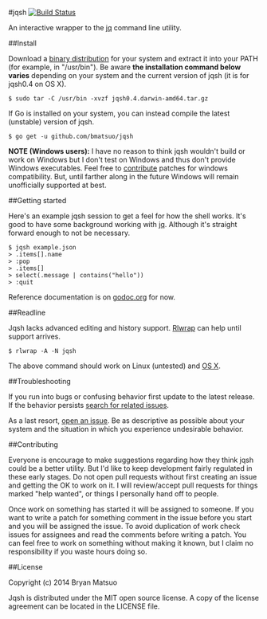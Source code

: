 #jqsh [![Build Status](https://travis-ci.org/bmatsuo/jqsh.svg?branch=master)](https://travis-ci.org/bmatsuo/jqsh)

An interactive wrapper to the [jq](http://stedolan.github.io/jq/) command line utility.

##Install

Download a [binary distribution](https://github.com/bmatsuo/jqsh/releases) for
your system  and extract it into your PATH (for example, in "/usr/bin").  Be
aware **the installation command below varies** depending on your system and
the current version of jqsh (it is for jqsh0.4 on OS X).

    $ sudo tar -C /usr/bin -xvzf jqsh0.4.darwin-amd64.tar.gz

If Go is installed on your system, you can instead compile the latest
(unstable) version of jqsh.

    $ go get -u github.com/bmatsuo/jqsh

**NOTE (Windows users):** I have no reason to think jqsh wouldn't build or work
on Windows but I don't test on Windows and thus don't provide Windows
executables. Feel free to [contribute](#contributing) patches for windows
compatibility. But, until farther along in the future Windows will remain
unofficially supported at best.

##Getting started

Here's an example jqsh session to get a feel for how the shell works.  It's
good to have some background working with
[jq](http://stedolan.github.io/jq/manual/).  Although it's straight forward
enough to not be necessary.

    $ jqsh example.json
    > .items[].name
    > :pop
    > .items[]
    > select(.message | contains("hello"))
    > :quit

Reference documentation is on
[godoc.org](http://godoc.org/github.com/bmatsuo/jqsh) for now.

##Readline

Jqsh lacks advanced editing and history support.
[Rlwrap](http://utopia.knoware.nl/~hlub/rlwrap/#rlwrap) can help until support
arrives.

    $ rlwrap -A -N jqsh

The above command should work on Linux (untested) and [OS
X](https://github.com/bmatsuo/jqsh/issues/3#issuecomment-47522319).

##Troubleshooting

If you run into bugs or confusing behavior first update to the latest release.
If the behavior persists [search for related
issues](https://github.com/bmatsuo/jqsh/search?ref=cmdform&type=Issues).

As a last resort, [open an issue](https://github.com/bmatsuo/jqsh/issues/new).
Be as descriptive as possible about your system and the situation in which you
experience undesirable behavior.

##Contributing

Everyone is encourage to make suggestions regarding how they think jqsh could
be a better utility.  But I'd like to keep development fairly regulated in
these early stages.  Do not open pull requests without first creating an issue
and getting the OK to work on it.  I will review/accept pull requests for
things marked "help wanted", or things I personally hand off to people.

Once work on something has started it will be assigned to someone.  If you want
to write a patch for something comment in the issue before you start and you
will be assigned the issue.  To avoid duplication of work check issues for
assignees and read the comments before writing a patch.  You can feel free to
work on something without making it known, but I claim no responsibility if you
waste hours doing so.

##License

Copyright (c) 2014 Bryan Matsuo

Jqsh is distributed under the MIT open source license.  A copy of the license
agreement can be located in the LICENSE file.
